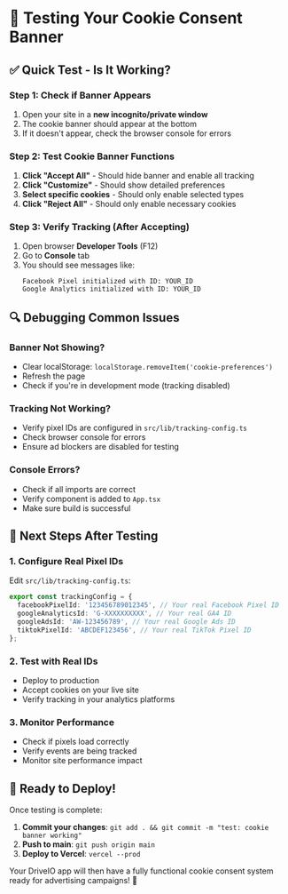 # 🧪 Testing Your Cookie Consent Banner

## ✅ **Quick Test - Is It Working?**

### **Step 1: Check if Banner Appears**
1. Open your site in a **new incognito/private window**
2. The cookie banner should appear at the bottom
3. If it doesn't appear, check the browser console for errors

### **Step 2: Test Cookie Banner Functions**
1. **Click "Accept All"** - Should hide banner and enable all tracking
2. **Click "Customize"** - Should show detailed preferences
3. **Select specific cookies** - Should only enable selected types
4. **Click "Reject All"** - Should only enable necessary cookies

### **Step 3: Verify Tracking (After Accepting)**
1. Open browser **Developer Tools** (F12)
2. Go to **Console** tab
3. You should see messages like:
   ```
   Facebook Pixel initialized with ID: YOUR_ID
   Google Analytics initialized with ID: YOUR_ID
   ```

## 🔍 **Debugging Common Issues**

### **Banner Not Showing?**
- Clear localStorage: `localStorage.removeItem('cookie-preferences')`
- Refresh the page
- Check if you're in development mode (tracking disabled)

### **Tracking Not Working?**
- Verify pixel IDs are configured in `src/lib/tracking-config.ts`
- Check browser console for errors
- Ensure ad blockers are disabled for testing

### **Console Errors?**
- Check if all imports are correct
- Verify component is added to `App.tsx`
- Make sure build is successful

## 🎯 **Next Steps After Testing**

### **1. Configure Real Pixel IDs**
Edit `src/lib/tracking-config.ts`:
```typescript
export const trackingConfig = {
  facebookPixelId: '123456789012345', // Your real Facebook Pixel ID
  googleAnalyticsId: 'G-XXXXXXXXXX', // Your real GA4 ID
  googleAdsId: 'AW-123456789', // Your real Google Ads ID
  tiktokPixelId: 'ABCDEF123456', // Your real TikTok Pixel ID
};
```

### **2. Test with Real IDs**
- Deploy to production
- Accept cookies on your live site
- Verify tracking in your analytics platforms

### **3. Monitor Performance**
- Check if pixels load correctly
- Verify events are being tracked
- Monitor site performance impact

## 🚀 **Ready to Deploy!**

Once testing is complete:
1. **Commit your changes**: `git add . && git commit -m "test: cookie banner working"`
2. **Push to main**: `git push origin main`
3. **Deploy to Vercel**: `vercel --prod`

Your DriveIO app will then have a fully functional cookie consent system ready for advertising campaigns! 🎉
